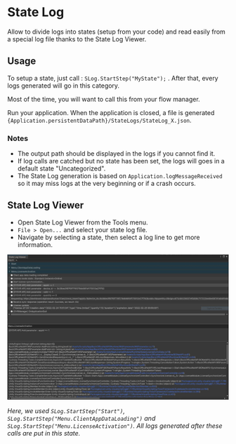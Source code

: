 # State Log

Allow to divide logs into states (setup from your code) and read easily from a special log file thanks to the State Log Viewer.

## Usage

To setup a state, just call : `SLog.StartStep("MyState");` . After that, every logs generated will go in this category.

Most of the time, you will want to call this from your flow manager.

Run your application. When the application is closed, a file is generated `{Application.persistentDataPath}/StateLogs/StateLog_X.json`.

### Notes

- The output path should be displayed in the logs if you cannot find it.
- If log calls are catched but no state has been set, the logs will goes in a default state "Uncategorized".
- The State Log generation is based on `Application.logMessageReceived` so it may miss logs at the very beginning or if a crash occurs.

## State Log Viewer

- Open State Log Viewer from the Tools menu.
- `File > Open...` and select your state log file.
- Navigate by selecting a state, then select a log line to get more information.

![](Documentation~/Resources/StateLogViewer.jpg)

*Here, we used `SLog.StartStep("Start")`, `SLog.StartStep("Menu.ClientAppDataLoading")` and `SLog.StartStep("Menu.LicenseActivation")`. All logs generated after these calls are put in this state.*



